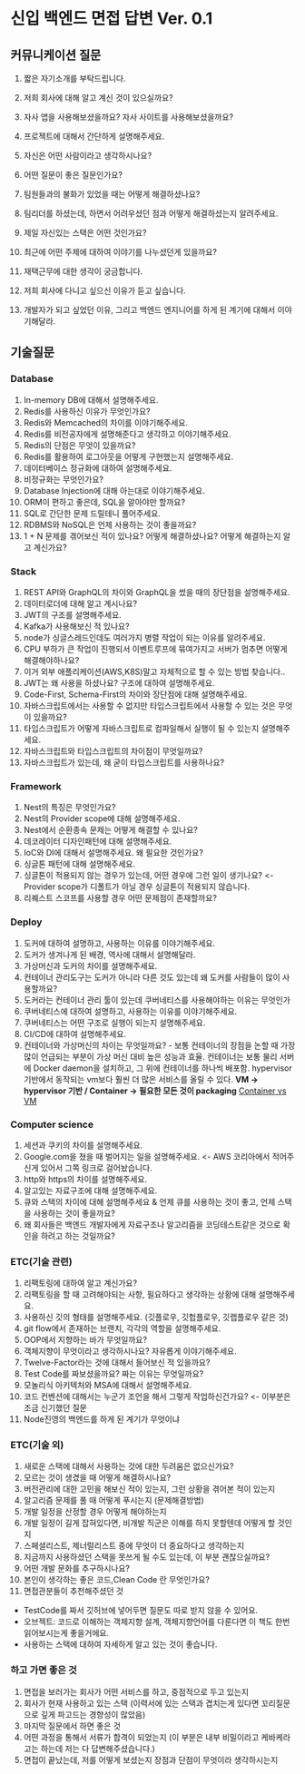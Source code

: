 # 신입 백엔드 면접 답변 Ver. 0.1

## 커뮤니케이션 질문

1. 짧은 자기소개를 부탁드립니다.
2. 저희 회사에 대해 알고 계신 것이 있으실까요?
3. 자사 앱을 사용해보셨을까요? 자사 사이트를 사용해보셨을까요?
4. 프로젝트에 대해서 간단하게 설명해주세요.
5. 자신은 어떤 사람이라고 생각하시나요?
6. 어떤 질문이 좋은 질문인가요?
7. 팀원들과의 불화가 있었을 때는 어떻게 해결하셨나요?
8. 팀리더를 하셨는데, 하면서 어려우셨던 점과 어떻게 해결하셨는지 알려주세요.

9. 제일 자신있는 스택은 어떤 것인가요?
10. 최근에 어떤 주제에 대하여 이야기를 나누셨던게 있을까요?
11. 재택근무에 대한 생각이 궁금합니다.
12. 저희 회사에 다니고 싶으신 이유가 듣고 싶습니다.
13. 개발자가 되고 싶었던 이유, 그리고 백엔드 엔지니어를 하게 된 계기에 대해서 이야기해달라.

## 기술질문

### Database

1. In-memory DB에 대해서 설명해주세요.
2. Redis를 사용하신 이유가 무엇인가요?
3. Redis와 Memcached의 차이를 이야기해주세요.
4. Redis를 비전공자에게 설명해준다고 생각하고 이야기해주세요.
5. Redis의 단점은 무엇이 있을까요?
6. Redis를 활용하여 로그아웃을 어떻게 구현했는지 설명해주세요.
7. 데이터베이스 정규화에 대하여 설명해주세요.
8. 비정규화는 무엇인가요?
9. Database Injection에 대해 아는대로 이야기해주세요.
10. ORM이 편하고 좋은데, SQL을 알아야만 할까요?
11. SQL로 간단한 문제 드릴테니 풀어주세요.
12. RDBMS와 NoSQL은 언제 사용하는 것이 좋을까요?
13. 1 + N 문제를 겪어보신 적이 있나요? 어떻게 해결하셨나요? 어떻게 해결하는지 알고 계신가요?

### Stack

1. REST API와 GraphQL의 차이와 GraphQL을 썼을 때의 장단점을 설명해주세요.
2. 데이터로더에 대해 알고 계시나요?
3. JWT의 구조를 설명해주세요.
4. Kafka가 사용해보신 적 있나요?
5. node가 싱글스레드인데도 여러가지 병렬 작업이 되는 이유를 알려주세요.
6. CPU 부하가 큰 작업이 진행되서 이벤트루프에 묶여가지고 서버가 멈추면 어떻게 해결해야하나요?
7. 이거 외부 애플리케이션(AWS,K8S)말고 자체적으로 할 수 있는 방법 찾습니다..
8. JWT는 왜 사용을 하셨나요? 구조에 대하여 설명해주세요.
9. Code-First, Schema-First의 차이와 장단점에 대해 설명해주세요.
10. 자바스크립트에서는 사용할 수 없지만 타입스크립트에서 사용할 수 있는 것은 무엇이 있을까요?
11. 타입스크립트가 어떻게 자바스크립트로 컴파일해서 실행이 될 수 있는지 설명해주세요.
12. 자바스크립트와 타입스크립트의 차이점이 무엇일까요?
13. 자바스크립트가 있는데, 왜 굳이 타입스크립트를 사용하나요?

### Framework

1. Nest의 특징은 무엇인가요?
2. Nest의 Provider scope에 대해 설명해주세요.
3. Nest에서 순환종속 문제는 어떻게 해결할 수 있나요?
4. 데코레이터 디자인패턴에 대해 설명해주세요.
5. IoC와 DI에 대해서 설명해주세요. 왜 필요한 것인가요?
6. 싱글톤 패턴에 대해 설명해주세요.
7. 싱글톤이 적용되지 않는 경우가 있는데, 어떤 경우에 그런 일이 생기나요?
   <- Provider scope가 디폴트가 아닐 경우 싱글톤이 적용되지 않습니다.
8. 리퀘스트 스코프를 사용할 경우 어떤 문제점이 존재할까요?

### Deploy

1. 도커에 대하여 설명하고, 사용하는 이유를 이야기해주세요.
2. 도커가 생겨나게 된 배경, 역사에 대해서 설명해달라.
3. 가상머신과 도커의 차이를 설명해주세요.
4. 컨테이너 관리도구는 도커가 아니라 다른 것도 있는데 왜 도커를 사람들이 많이 사용할까요?
5. 도커라는 컨테이너 관리 툴이 있는데 쿠버네티스를 사용해야하는 이유는 무엇인가
6. 쿠버네티스에 대하여 설명하고, 사용하는 이유를 이야기해주세요.
7. 쿠버네티스는 어떤 구조로 실행이 되는지 설명해주세요.
8. CI/CD에 대하여 설명해주세요.
9. 컨테이너와 가상머신의 차이는 무엇일까요? - 보통 컨테이너의 장점을 논할 때 가장 많이 언급되는 부분이 가상 머신 대비 높은 성능과 효율. 컨테이너는 보통 물리 서버에 Docker daemon을 설치하고, 그 위에 컨테이너를 하나씩 배포함. hypervisor 기반에서 동작되는 vm보다 훨씬 더 많은 서비스를 올릴 수 있다.
**VM -> hypervisor 기반 / Container -> 필요한 모든 것이 packaging**
[Container vs VM](https://www.redhat.com/ko/topics/containers/containers-vs-vms)

### Computer science

1. 세션과 쿠키의 차이를 설명해주세요.
2. Google.com을 쳤을 때 벌어지는 일을 설명해주세요. <- AWS 코리아에서 적어주신게 있어서 그쪽 링크로 걸어놨습니다.
3. http와 https의 차이를 설명해주세요.
4. 알고있는 자료구조에 대해 설명해주세요.
5. 큐와 스택의 차이에 대해 설명해주세요 & 언제 큐를 사용하는 것이 좋고, 언제 스택을 사용하는 것이 좋을까요?
6. 왜 회사들은 백엔드 개발자에게 자료구조나 알고리즘을 코딩테스트같은 것으로 확인을 하려고 하는 것일까요?

### ETC(기술 관련)

1. 리팩토링에 대하여 알고 계신가요?
2. 리팩토링을 할 때 고려해야되는 사항, 필요하다고 생각하는 상황에 대해 설명해주세요.
3. 사용하신 깃의 형태를 설명해주세요. (깃플로우, 깃헙플로우, 깃랩플로우 같은 것)
4. git flow에서 존재하는 브랜치, 각각의 역할을 설명해주세요.
5. OOP에서 지향하는 바가 무엇일까요?
6. 객체지향이 무엇이라고 생각하시나요? 자유롭게 이야기해주세요.
7. Twelve-Factor라는 것에 대해서 들어보신 적 있을까요?
8. Test Code를 짜보셨을까요? 짜는 이유는 무엇일까요?
9. 모놀리식 아키텍처와 MSA에 대해서 설명해주세요.
10. 코드 컨벤션에 대해서는 누군가 조언을 해서 그렇게 작업하신건가요? <- 이부분은 조금 신기했던 질문
11. Node진영의 백엔드를 하게 된 계기가 무엇이냐

### ETC(기술 외)

1. 새로운 스택에 대해서 사용하는 것에 대한 두려움은 없으신가요?
2. 모르는 것이 생겼을 때 어떻게 해결하시나요?
3. 버전관리에 대한 고민을 해보신 적이 있는지, 그런 상황을 겪어본 적이 있는지
4. 알고리즘 문제를 풀 때 어떻게 푸시는지 (문제해결방법)
5. 개발 일정을 산정할 경우 어떻게 해야하는지
6. 개발 일정이 길게 잡혀있다면, 비개발 직군은 이해를 하지 못할텐데 어떻게 할 것인지
7. 스페셜리스트, 제너럴리스트 중에 무엇이 더 중요하다고 생각하는지
8. 지금까지 사용하셨던 스택을 못쓰게 될 수도 있는데, 이 부분 괜찮으실까요?
9. 어떤 개발 문화를 추구하시나요?
10. 본인이 생각하는 좋은 코드,Clean Code 란 무엇인가요?
11. 면접관분들이 추천해주셨던 것

- TestCode를 짜서 깃허브에 넣어두면 질문도 따로 받지 않을 수 있어요.
- 오브젝트: 코드로 이해하는 객체지향 설계, 객체지향언어를 다룬다면 이 책도 한번 읽어보시는게 좋을거에요.
- 사용하는 스택에 대하여 자세하게 알고 있는 것이 좋습니다.

### 하고 가면 좋은 것

1. 면접을 보러가는 회사가 어떤 서비스를 하고, 중점적으로 두고 있는지
2. 회사가 현재 사용하고 있는 스택 (이력서에 있는 스택과 겹치는게 있다면 꼬리질문으로 깊게 파고드는 경향성이 많았음)
3. 마지막 질문에서 하면 좋은 것
4. 어떤 과정을 통해서 서류가 합격이 되었는지 (이 부분은 내부 비밀이라고 케바케라고는 하는데 저는 다 답변해주셨습니다.)
5. 면접이 끝났는데, 저를 어떻게 보셨는지 장점과 단점이 무엇이라 생각하시는지
